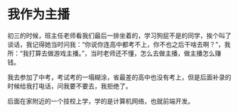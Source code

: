 # 我作为主播

初三的时候，班主任老师看我们最后一排坐着的，学习狗屁不是的同学，挨个叫了谈话，我记得她当时问我：“你说你连高中都考不上，你不也之后干啥去啊？”，我所：“我打算去做游戏主播。”，当时老师还不懂，怎么去做主播，做主播怎么赚钱。

我去参加了中考，考试考的一塌糊涂，省最差的高中也没有考上，但是后面补录的时候给我打电话，问我要不要去，我拒绝了。

后面在家附近的一个技校上学，学的是计算机网络，也就前端开发。
